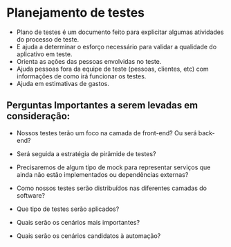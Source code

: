 # Planejamento de testes

- Plano de testes é um documento feito para explicitar algumas atividades do processo de teste. 
- E ajuda a determinar o esforço necessário para validar a qualidade do aplicativo em teste.
- Orienta as ações das pessoas envolvidas no teste.
- Ajuda pessoas fora da equipe de teste (pessoas, clientes, etc) com informações de como irá funcionar os testes.
- Ajuda em estimativas de gastos.

## Perguntas Importantes a serem levadas em consideração:

- Nossos testes terão um foco na camada de front-end? Ou será back-end? 

- Será seguida a estratégia de pirâmide de testes? 

- Precisaremos de algum tipo de mock para representar serviços que ainda não estão implementados ou dependências externas?

- Como nossos testes serão distribuídos nas diferentes camadas do software? 

- Que tipo de testes serão aplicados?

- Quais serão os cenários mais importantes?

- Quais serão os cenários candidatos à automação?
